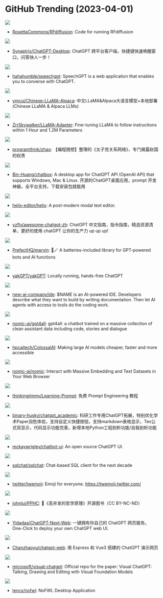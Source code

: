 # GitHub Trending (2023-04-01)

![](https://img.shields.io/badge/Python-New%20103-green?style=flat-square&logo=appveyor)
- [RosettaCommons/RFdiffusion](https://github.com/RosettaCommons/RFdiffusion): Code for running RFdiffusion

![](https://img.shields.io/badge/Vue-New%2063-green?style=flat-square&logo=appveyor)
- [Synaptrix/ChatGPT-Desktop](https://github.com/Synaptrix/ChatGPT-Desktop): ChatGPT 跨平台客户端，快捷键快速唤醒窗口，问答快人一步！

![](https://img.shields.io/badge/TypeScript-New%20150-green?style=flat-square&logo=appveyor)
- [hahahumble/speechgpt](https://github.com/hahahumble/speechgpt): SpeechGPT is a web application that enables you to converse with ChatGPT.

![](https://img.shields.io/badge/Python-New%20290-green?style=flat-square&logo=appveyor)
- [ymcui/Chinese-LLaMA-Alpaca](https://github.com/ymcui/Chinese-LLaMA-Alpaca): 中文LLaMA&Alpaca大语言模型+本地部署 (Chinese LLaMA & Alpaca LLMs)

![](https://img.shields.io/badge/Python-New%20337-green?style=flat-square&logo=appveyor)
- [ZrrSkywalker/LLaMA-Adapter](https://github.com/ZrrSkywalker/LLaMA-Adapter): Fine-tuning LLaMA to follow instructions within 1 Hour and 1.2M Parameters

![](https://img.shields.io/badge/Python-New%2072-green?style=flat-square&logo=appveyor)
- [programthink/zhao](https://github.com/programthink/zhao): 【编程随想】整理的《太子党关系网络》，专门揭露赵国的权贵

![](https://img.shields.io/badge/TypeScript-New%20501-green?style=flat-square&logo=appveyor)
- [Bin-Huang/chatbox](https://github.com/Bin-Huang/chatbox): A desktop app for ChatGPT API (OpenAI API) that supports Windows, Mac & Linux. 开源的ChatGPT桌面应用，prompt 开发神器，全平台支持，下载安装包就能用

![](https://img.shields.io/badge/Rust-New%2099-green?style=flat-square&logo=appveyor)
- [helix-editor/helix](https://github.com/helix-editor/helix): A post-modern modal text editor.

![](https://img.shields.io/badge/none-New%20539-green?style=flat-square&logo=appveyor)
- [yzfly/awesome-chatgpt-zh](https://github.com/yzfly/awesome-chatgpt-zh): ChatGPT 中文指南，指令指南，精选资源清单，更好的使用 chatGPT 让你的生产力 up up up!

![](https://img.shields.io/badge/Python-New%20232-green?style=flat-square&logo=appveyor)
- [PrefectHQ/marvin](https://github.com/PrefectHQ/marvin): 🤖🪄 A batteries-included library for GPT-powered bots and AI functions

![](https://img.shields.io/badge/TypeScript-New%20190-green?style=flat-square&logo=appveyor)
- [yakGPT/yakGPT](https://github.com/yakGPT/yakGPT): Locally running, hands-free ChatGPT

![](https://img.shields.io/badge/Python-New%20145-green?style=flat-square&logo=appveyor)
- [new-ai-company/ide](https://github.com/new-ai-company/ide): $NAME is an AI-powered IDE. Developers describe what they want to build by writing documentation. Then let AI agents with access to tools do the coding work.

![](https://img.shields.io/badge/Python-New%201-green?style=flat-square&logo=appveyor)
- [nomic-ai/gpt4all](https://github.com/nomic-ai/gpt4all): gpt4all: a chatbot trained on a massive collection of clean assistant data including code, stories and dialogue

![](https://img.shields.io/badge/Python-New%201-green?style=flat-square&logo=appveyor)
- [hpcaitech/ColossalAI](https://github.com/hpcaitech/ColossalAI): Making large AI models cheaper, faster and more accessible

![](https://img.shields.io/badge/Python-New%2022-green?style=flat-square&logo=appveyor)
- [nomic-ai/nomic](https://github.com/nomic-ai/nomic): Interact with Massive Embedding and Text Datasets in Your Web Browser

![](https://img.shields.io/badge/CSS-New%20252-green?style=flat-square&logo=appveyor)
- [thinkingjimmy/Learning-Prompt](https://github.com/thinkingjimmy/Learning-Prompt): 免费 Prompt Engineering 教程

![](https://img.shields.io/badge/Python-New%201-green?style=flat-square&logo=appveyor)
- [binary-husky/chatgpt_academic](https://github.com/binary-husky/chatgpt_academic): 科研工作专用ChatGPT拓展，特别优化学术Paper润色体验，支持自定义快捷按钮，支持markdown表格显示，Tex公式双显示，代码显示功能完善，新增本地Python工程剖析功能/自我剖析功能

![](https://img.shields.io/badge/TypeScript-New%20399-green?style=flat-square&logo=appveyor)
- [mckaywrigley/chatbot-ui](https://github.com/mckaywrigley/chatbot-ui): An open source ChatGPT UI.

![](https://img.shields.io/badge/TypeScript-New%2039-green?style=flat-square&logo=appveyor)
- [sqlchat/sqlchat](https://github.com/sqlchat/sqlchat): Chat-based SQL client for the next decade

![](https://img.shields.io/badge/HTML-New%2077-green?style=flat-square&logo=appveyor)
- [twitter/twemoji](https://github.com/twitter/twemoji): Emoji for everyone. https://twemoji.twitter.com/

![](https://img.shields.io/badge/Rust-New%2043-green?style=flat-square&logo=appveyor)
- [johnlui/PPHC](https://github.com/johnlui/PPHC): 📙《高并发的哲学原理》开源图书（CC BY-NC-ND）

![](https://img.shields.io/badge/TypeScript-New%20918-green?style=flat-square&logo=appveyor)
- [Yidadaa/ChatGPT-Next-Web](https://github.com/Yidadaa/ChatGPT-Next-Web): 一键拥有你自己的 ChatGPT 网页服务。 One-Click to deploy your own ChatGPT web UI.

![](https://img.shields.io/badge/Vue-New%20309-green?style=flat-square&logo=appveyor)
- [Chanzhaoyu/chatgpt-web](https://github.com/Chanzhaoyu/chatgpt-web): 用 Express 和 Vue3 搭建的 ChatGPT 演示网页

![](https://img.shields.io/badge/Python-New%20394-green?style=flat-square&logo=appveyor)
- [microsoft/visual-chatgpt](https://github.com/microsoft/visual-chatgpt): Official repo for the paper: Visual ChatGPT: Talking, Drawing and Editing with Visual Foundation Models

![](https://img.shields.io/badge/Rust-New%20107-green?style=flat-square&logo=appveyor)
- [lencx/nofwl](https://github.com/lencx/nofwl): NoFWL Desktop Application

